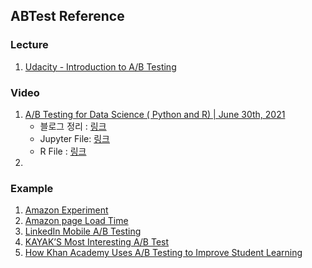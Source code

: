 ## ABTest Reference

### Lecture

1. [Udacity - Introduction to A/B Testing](https://l.facebook.com/l.php?u=https%3A%2F%2Fwww.udacity.com%2Fcourse%2Fab-testing--ud257%3Ffbclid%3DIwAR30F8FP3Y590zuiFv9syE3STS7lONGZGy5deZoWkIWC5CxB_GCBB5MgPrk&h=AT3uauOg4orCHM-vN9N6-ZaRg65NlU3SmypYGITMtXNCKT7DNwwobmulUp7m9du55kXadlXH2RF9TnTS3HWfb_xCznf6aMiY0GJTuBavZy9Bw1ROKYnQntwPubD6MP-uYwxS&__tn__=H-R&c[0]=AT3IZdMpd6awfalaJEYj63DXe7KvTwBnNE6Wvu_z3D11-RRv01Q7VcTaNSLt2NCFDwOFEc5U5YDsDYB4LEarBYLEJO65lrJLfn_VmGNYJU2loYwwGnYFy7msPLCZrQlMFbmhcAxLBykFc-46Kd0MeHIzi-NAC7cBtBjSQYI3OMaCoTSPkQMz)

### Video
1. [A/B Testing for Data Science ( Python and R) | June 30th, 2021](https://www.youtube.com/watch?v=ZdC8dwL0rlI)
    - 블로그 정리 : [링크](https://ugong2san.tistory.com/4555)
    - Jupyter File: [링크](abtest_from_scratch_py.ipynb)
    - R File : [링크](abtest_from_scarch_r.R)
2. 

### Example

1. [Amazon Experiment](https://www.exp-platform.com/Documents/GuideControlledExperiments.pdf)
2. [Amazon page Load Time](https://www.exp-platform.com/Documents/IEEEComputer2007OnlineExperiments.pdf)
3. [LinkedIn Mobile A/B Testing](https://engineering.linkedin.com/mobile/mobile-ab-testing-linkedin-how-members-shape-our-apps)
4. [KAYAK’S Most Interesting A/B Test](https://apptimize.com/blog/2014/03/kayaks-most-interesting-ab-test/)
5. [How Khan Academy Uses A/B Testing to Improve Student Learning](https://apptimize.com/blog/2014/07/how-khan-academy-uses-ab-testing-to-improve-student-learning/)